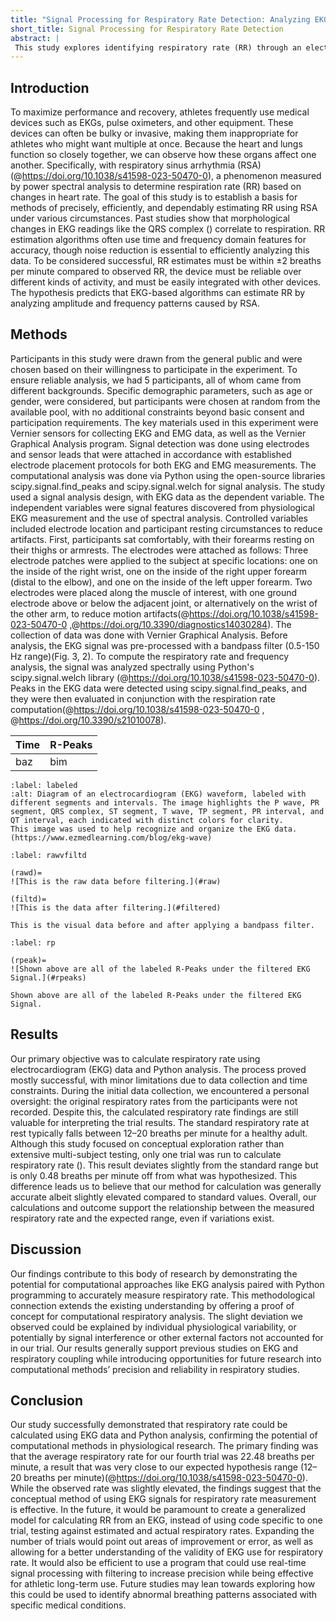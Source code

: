 ```yaml
---
title: "Signal Processing for Respiratory Rate Detection: Analyzing EKG Data with FFT and RSA Methods"
short_title: Signal Processing for Respiratory Rate Detection
abstract: |
 This study explores identifying respiratory rate (RR) through an electrocardiogram (EKG) data analysis using Fast Fourier Transform (FFT) inspired open source programs for respiratory sinus arrhythmia (RSA). Using computational Python libraries scipy.signal.find_peaks and scipy.signal.welch, our study assesses RR from observed chances in heart rate due to RSA. EKG and electromyography (EMG) data were collected using Vernier sensors and processed with pre-established bandpass filtering techniques (0.5–150 Hz) to minimize noise. Despite a small limitation in failing to capture baseline respiratory rates from participants, the trial results indicated that the average RR from one trial was 22.48 breaths per minute, which closely aligns with expected physiological rates (12–20 breaths per minute), though slightly elevated. Our findings demonstrate that computational methods like FFT and RSA using EKG signals offer promising potential for RR estimation, even with minor limitations in signal interference.
---
```

## Introduction
To maximize performance and recovery, athletes frequently use medical devices such as EKGs, pulse oximeters, and other equipment. These devices can often be bulky or invasive, making them inappropriate for athletes who might want multiple at once. Because the heart and lungs function so closely together, we can observe how these organs affect one another. Specifically, with respiratory sinus arrhythmia (RSA)(@https://doi.org/10.1038/s41598-023-50470-0), a phenomenon measured by power spectral analysis to determine  respiration rate (RR) based on changes in heart rate. The goal of this study is to establish a basis for methods of precisely, efficiently, and dependably estimating RR using RSA under various circumstances. 
Past studies show that morphological changes in EKG readings like the QRS complex ([](#labeled)) correlate to respiration. RR estimation algorithms often use time and frequency domain features for accuracy, though noise reduction is essential to efficiently analyzing this data. 
To be considered successful, RR estimates must be within ±2 breaths per minute compared to observed RR, the device must be reliable over different kinds of activity, and must be easily integrated with other devices. 
The hypothesis predicts that EKG-based algorithms can estimate RR by analyzing amplitude and frequency patterns caused by RSA.

## Methods
Participants in this study were drawn from the general public and were chosen based on their willingness to participate in the experiment. To ensure reliable analysis, we had 5 participants, all of whom came from different backgrounds. Specific demographic parameters, such as age or gender, were considered, but participants were chosen at random from the available pool, with no additional constraints beyond basic consent and participation requirements.
The key materials used in this experiment were Vernier sensors for collecting EKG and EMG data, as well as the Vernier Graphical Analysis program. Signal detection was done using electrodes and sensor leads that were attached in accordance with established electrode placement protocols for both EKG and EMG measurements. The computational analysis was done via Python using the open-source libraries scipy.signal.find_peaks and scipy.signal.welch for signal analysis.
The study used a signal analysis design, with EKG data as the dependent variable. The independent variables were signal features discovered from physiological EKG measurement and the use of spectral analysis. Controlled variables included electrode location and participant resting circumstances to reduce artifacts.
First, participants sat comfortably, with their forearms resting on their thighs or armrests. The electrodes were attached as follows: Three electrode patches were applied to the subject at specific locations: one on the inside of the right wrist, one on the inside of the right upper forearm (distal to the elbow), and one on the inside of the left upper forearm. Two electrodes were placed along the muscle of interest, with one ground electrode above or below the adjacent joint, or alternatively on the wrist of the other arm, to reduce motion artifacts(@https://doi.org/10.1038/s41598-023-50470-0 ,@https://doi.org/10.3390/diagnostics14030284). The collection of data was done with Vernier Graphical Analysis.
Before analysis, the EKG signal was pre-processed with a bandpass filter (0.5-150 Hz range)(Fig. 3, 2). To compute the respiratory rate and frequency analysis, the signal was analyzed spectrally using Python's scipy.signal.welch library (@https://doi.org/10.1038/s41598-023-50470-0). Peaks in the EKG data were detected using scipy.signal.find_peaks, and they were then evaluated in conjunction with the respiration rate computation(@https://doi.org/10.1038/s41598-023-50470-0 , @https://doi.org/10.3390/s21010078).

| Time | R-Peaks |
| --- | --- |
| baz | bim |

```{figure} img/labeledekg.jpeg
:label: labeled
:alt: Diagram of an electrocardiogram (EKG) waveform, labeled with different segments and intervals. The image highlights the P wave, PR segment, QRS complex, ST segment, T wave, TP segment, PR interval, and QT interval, each indicated with distinct colors for clarity.
This image was used to help recognize and organize the EKG data.
(https://www.ezmedlearning.com/blog/ekg-wave)

```


```{figure}
:label: rawvfiltd

(rawd)=
![This is the raw data before filtering.](#raw)

(filtd)=
![This is the data after filtering.](#filtered)

This is the visual data before and after applying a bandpass filter.
```
```{figure}
:label: rp

(rpeak)=
![Shown above are all of the labeled R-Peaks under the filtered EKG Signal.](#rpeaks)

Shown above are all of the labeled R-Peaks under the filtered EKG Signal.

```

## Results
Our primary objective was to calculate respiratory rate using electrocardiogram (EKG) data and Python analysis. The process proved mostly successful, with minor limitations due to data collection and time constraints. During the initial data collection, we encountered a personal oversight: the original respiratory rates from the participants were not recorded. Despite this, the calculated respiratory rate findings are still valuable for interpreting the trial results. The standard respiratory rate at rest typically falls between 12–20 breaths per minute for a healthy adult. 
Although this study focused on conceptual exploration rather than extensive multi-subject testing, only one trial was run to calculate respiratory rate ([](#rawvfiltd)). This result deviates slightly from the standard range but is only 0.48 breaths per minute off from what was hypothesized. This difference leads us to believe that our method for calculation was generally accurate albeit slightly elevated compared to standard values. Overall, our calculations and outcome support the relationship between the measured respiratory rate and the expected range, even if variations exist.

## Discussion
Our findings contribute to this body of research by demonstrating the potential for computational approaches like EKG analysis paired with Python programming to accurately measure respiratory rate. This methodological connection extends the existing understanding by offering a proof of concept for computational respiratory analysis. The slight deviation we observed could be explained by individual physiological variability, or potentially by signal interference or other external factors not accounted for in our trial. Our results generally support previous studies on EKG and respiratory coupling while introducing opportunities for future research into computational methods’ precision and reliability in respiratory studies.

## Conclusion
Our study successfully demonstrated that respiratory rate could be calculated using EKG data and Python analysis, confirming the potential of computational methods in physiological research. The primary finding was that the average respiratory rate for our fourth trial was 22.48 breaths per minute, a result that was very close to our expected hypothesis range (12–20 breaths per minute)(@https://doi.org/10.1038/s41598-023-50470-0). While the observed rate was slightly elevated, the findings suggest that the conceptual method of using EKG signals for respiratory rate measurement is effective.
In the future, it would be paramount to create a generalized model for calculating RR from an EKG, instead of using code specific to one trial, testing against estimated and actual respiratory rates. Expanding the number of trials would point out areas of improvement or error, as well as allowing for a better understanding of the validity of EKG use for respiratory rate. It would also be efficient to use a program that could use real-time signal processing with filtering to increase precision while being effective for athletic long-term use. Future studies may lean towards exploring how this could be used to identify abnormal breathing patterns associated with specific medical conditions. 
